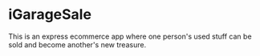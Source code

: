 # iGarageSale
This is an express ecommerce app where one person's used stuff can be sold and become another's new treasure.